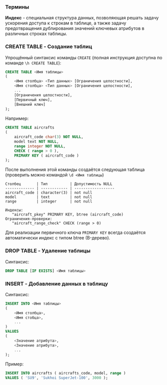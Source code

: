 ### Термины

**Индекс** - специальная структура данных, позволяющая решать задачу ускорения доступа к строкам в таблице, а также задачу предотвращения дублирования значений ключевых атрибутов в различных строках таблицы.

### CREATE TABLE - Создание таблиц
Упрощённый синтаксис  команды `CREATE` (полная инструкция доступна по команде `\h CREATE TABLE`):
```sql
CREATE TABLE <Имя таблицы>
(
	<Имя столбца> <Тип данных> [Ограничения целостности],
	<Имя столбца> <Тип данных> [Ограничения целостности],
	...
	[Ограничения целостности],
	[Первичный ключ],
	[Внешний ключ]
);
```
Например:
```sql
CREATE TABLE aircrafts
( 
	aircraft_code char(3) NOT NULL, 
	model text NOT NULL,
	range integer NOT NULL,
	CHECK ( range > 0 ),
	PRIMARY KEY ( aircraft_code )
);
```

После выполнения этой команды создаётся следующая таблица (проверить можно командой `\d <Имя таблицы`)
```
Столбец       | Тип          | Допустимость NULL
------------- | ------------ | ------------------
aircraft_code | character(3) | not null
model         | text         | not null
range         | integer      | not null

Индексы:  
   "aircraft_pkey" PRIMARY KEY, btree (aircraft_code)  
Ограничения-проверки:  
   "aircraft_range_check" CHECK (range > 0)
```
Для реализации первичного ключа `PRIMARY KEY` всегда создаётся автоматически индекс с типом btree (B-дерево).

### DROP TABLE - Удаление таблицы

Синтаксис:
```sql
DROP TABLE [IF EXISTS] <Имя таблицы>
```

### INSERT - Добавление данных в таблицу

Синтаксис:
```sql
INSERT INTO <Имя таблицы>
(
	<Имя столбца>,
	<Имя стобца>,
	...
)
VALUES
(
	<Значение атрибута>,
	<Значение атрибута>,
	...
);
```

Пример:
```sql
INSERT INTO aircrafts ( aircrafts_code, model, range )
VALUES ( 'SU9', 'Sukhoi SuperJet-100', 3000 );

```